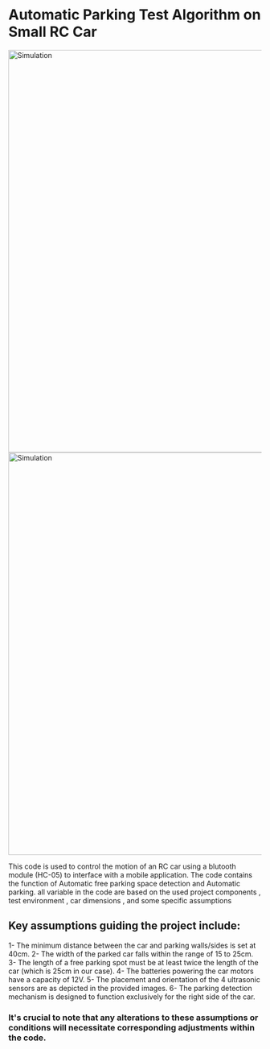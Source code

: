 # Automatic Parking Test Algorithm on Small RC Car

<img align="center" alt="Simulation" width="800" src="https://github.com/Ahmedalaalotfy/GP_Drivers/blob/main/GP_Atmega328P_Drivers/RC_Car_Automatic_Parking/Pics/1.1.png">

<img align="center" alt="Simulation" width="800" src="https://github.com/Ahmedalaalotfy/GP_Drivers/blob/main/GP_Atmega328P_Drivers/RC_Car_Automatic_Parking/Pics/2.2.png">

This code is used to control the motion of an RC car using a blutooth module (HC-05) to interface with a mobile application.
The code contains the function of Automatic free parking space detection and Automatic parking.
all variable in the code are based on the used project components , test environment , car dimensions , and some specific assumptions

## Key assumptions guiding the project include:

1- The minimum distance between the car and parking walls/sides is set at 40cm.
2- The width of the parked car falls within the range of 15 to 25cm.
3- The length of a free parking spot must be at least twice the length of the car (which is 25cm in our case).
4- The batteries powering the car motors have a capacity of 12V.
5- The placement and orientation of the 4 ultrasonic sensors are as depicted in the provided images.
6- The parking detection mechanism is designed to function exclusively for the right side of the car.

### It's crucial to note that any alterations to these assumptions or conditions will necessitate corresponding adjustments within the code.
